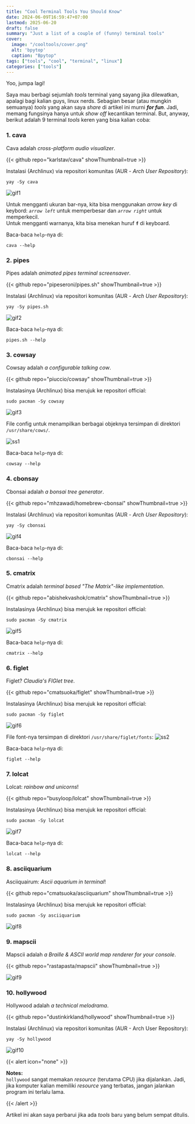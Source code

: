 ```yaml
---
title: "Cool Terminal Tools You Should Know"
date: 2024-06-09T16:59:47+07:00
lastmod: 2025-06-20
draft: false
summary: "Just a list of a couple of (funny) terminal tools"
cover:
  image: "/cooltools/cover.png"
  alt: 'bpytop'
  caption: "Bpytop"
tags: ["tools", "cool", "terminal", "linux"]
categories: ["tools"]
---
```


Yoo, jumpa lagi!

Saya mau berbagi sejumlah *tools* terminal yang sayang jika dilewatkan, apalagi bagi kalian guys, linux nerds. Sebagian besar (atau mungkin semuanya) *tools* yang akan saya *share* di artikel ini murni ***for fun***. Jadi, memang fungsinya hanya untuk *show off* kecantikan terminal. But, anyway, berikut adalah 9 terminal *tools* keren yang bisa kalian coba:

### 1. cava

Cava adalah *cross-platform audio visualizer*.

{{< github repo="karlstav/cava" showThumbnail=true >}}

Instalasi (Archlinux) via repositori komunitas (AUR - *Arch User Repository*):
```shell
yay -Sy cava
```

![gif1](/cooltools/gif1.gif)

Untuk mengganti ukuran bar-nya, kita bisa menggunakan *arrow key* di keybord: *`arrow left`* untuk memperbesar dan *`arrow right`* untuk memperkecil.  
Untuk mengganti warnanya, kita bisa menekan huruf **`f`** di keyboard.

Baca-baca `help`-nya di:
```shell
cava --help
```

### 2. pipes

Pipes adalah *animated pipes terminal screensaver*.

{{< github repo="pipeseroni/pipes.sh" showThumbnail=true >}}

Instalasi (Archlinux) via repositori komunitas (AUR - *Arch User Repository*):
```shell
yay -Sy pipes.sh
```

![gif2](/cooltools/gif2.gif)

Baca-baca `help`-nya di:
```shell
pipes.sh --help
```

### 3. cowsay

Cowsay adalah *a configurable talking cow*.

{{< github repo="piuccio/cowsay" showThumbnail=true >}}

Instalasinya (Archlinux) bisa merujuk ke repositori official:
```shell
sudo pacman -Sy cowsay
```
![gif3](/cooltools/gif3.gif)

File config untuk menampilkan berbagai objeknya tersimpan di direktori `/usr/share/cows/`.

![ss1](/cooltools/ss1.png)

Baca-baca `help`-nya di:
```shell
cowsay --help
```

### 4. cbonsay

Cbonsai adalah *a bonsai tree generator*.

{{< github repo="mhzawadi/homebrew-cbonsai" showThumbnail=true >}}

Instalasi (Archlinux) via repositori komunitas (AUR - *Arch User Repository*):
```shell
yay -Sy cbonsai
```

![gif4](/cooltools/gif4.gif)

Baca-baca `help`-nya di:
```shell
cbonsai --help
```

### 5. cmatrix

Cmatrix adalah *terminal based "The Matrix"-like implementation*.

{{< github repo="abishekvashok/cmatrix" showThumbnail=true >}}

Instalasinya (Archlinux) bisa merujuk ke repositori official:
```shell
sudo pacman -Sy cmatrix
```
![gif5](/cooltools/gif5.gif)

Baca-baca `help`-nya di:
```shell
cmatrix --help
```

### 6. figlet

Figlet? *Claudia's FIGlet tree*.

{{< github repo="cmatsuoka/figlet" showThumbnail=true >}}

Instalasinya (Archlinux) bisa merujuk ke repositori official:
```shell
sudo pacman -Sy figlet
```
![gif6](/cooltools/gif6.gif)

File font-nya tersimpan di direktori `/usr/share/figlet/fonts`:
![ss2](/cooltools/ss2.png)

Baca-baca `help`-nya di:
```shell
figlet --help
```

### 7. lolcat

Lolcat: *rainbow and unicorns*!

{{< github repo="busyloop/lolcat" showThumbnail=true >}}

Instalasinya (Archlinux) bisa merujuk ke repositori official:
```shell
sudo pacman -Sy lolcat
```

![gif7](/cooltools/gif7.gif)

Baca-baca `help`-nya di:
```shell
lolcat --help
```

### 8. asciiquarium

Asciiquairum: *Ascii aquarium in terminal*!

{{< github repo="cmatsuoka/asciiquarium" showThumbnail=true >}}

Instalasinya (Archlinux) bisa merujuk ke repositori official:
```shell
sudo pacman -Sy asciiquarium
```

![gif8](/cooltools/gif8.gif)

### 9. mapscii

Mapscii adalah *a Braille & ASCII world map renderer for your console*.

{{< github repo="rastapasta/mapscii" showThumbnail=true >}}

![gif9](/cooltools/gif9.gif)

### 10. hollywood

Hollywood adalah *a technical melodrama*.

{{< github repo="dustinkirkland/hollywood" showThumbnail=true >}}

Instalasi (Archlinux) via repositori komunitas (AUR - Arch User Repository):
```shell
yay -Sy hollywood
```

![gif10](/cooltools/gif10.gif)

{{< alert icon="none" >}}

**Notes:**  
`hollywood` sangat memakan _resource_ (terutama CPU) jika dijalankan. Jadi, jika komputer kalian memiliki _resource_ yang terbatas, jangan jalankan program ini terlalu lama.

{{< /alert >}}




Artikel ini akan saya perbarui jika ada *tools* baru yang belum sempat ditulis.

